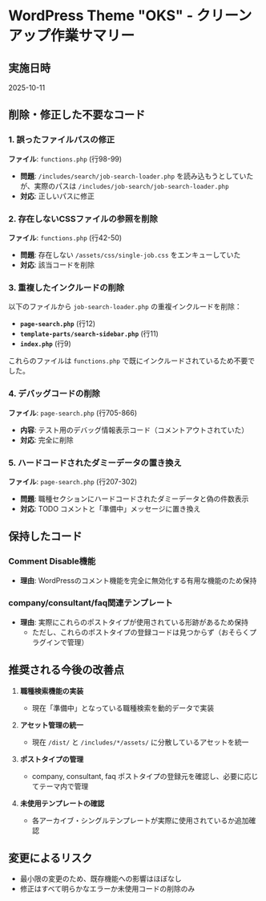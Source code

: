 # WordPress Theme "OKS" - クリーンアップ作業サマリー

## 実施日時
2025-10-11

## 削除・修正した不要なコード

### 1. 誤ったファイルパスの修正
**ファイル**: `functions.php` (行98-99)
- **問題**: `/includes/search/job-search-loader.php` を読み込もうとしていたが、実際のパスは `/includes/job-search/job-search-loader.php`
- **対応**: 正しいパスに修正

### 2. 存在しないCSSファイルの参照を削除  
**ファイル**: `functions.php` (行42-50)
- **問題**: 存在しない `/assets/css/single-job.css` をエンキューしていた
- **対応**: 該当コードを削除

### 3. 重複したインクルードの削除
以下のファイルから `job-search-loader.php` の重複インクルードを削除：
- **`page-search.php`** (行12)
- **`template-parts/search-sidebar.php`** (行11)  
- **`index.php`** (行9)

これらのファイルは `functions.php` で既にインクルードされているため不要でした。

### 4. デバッグコードの削除
**ファイル**: `page-search.php` (行705-866)
- **内容**: テスト用のデバッグ情報表示コード（コメントアウトされていた）
- **対応**: 完全に削除

### 5. ハードコードされたダミーデータの置き換え
**ファイル**: `page-search.php` (行207-302)
- **問題**: 職種セクションにハードコードされたダミーデータと偽の件数表示
- **対応**: TODO コメントと「準備中」メッセージに置き換え

## 保持したコード

### Comment Disable機能
- **理由**: WordPressのコメント機能を完全に無効化する有用な機能のため保持

### company/consultant/faq関連テンプレート
- **理由**: 実際にこれらのポストタイプが使用されている形跡があるため保持
  - ただし、これらのポストタイプの登録コードは見つからず（おそらくプラグインで管理）

## 推奨される今後の改善点

1. **職種検索機能の実装**
   - 現在「準備中」となっている職種検索を動的データで実装
   
2. **アセット管理の統一**
   - 現在 `/dist/` と `/includes/*/assets/` に分散しているアセットを統一

3. **ポストタイプの管理**
   - company, consultant, faq ポストタイプの登録元を確認し、必要に応じてテーマ内で管理

4. **未使用テンプレートの確認**
   - 各アーカイブ・シングルテンプレートが実際に使用されているか追加確認

## 変更によるリスク
- 最小限の変更のため、既存機能への影響はほぼなし
- 修正はすべて明らかなエラーか未使用コードの削除のみ